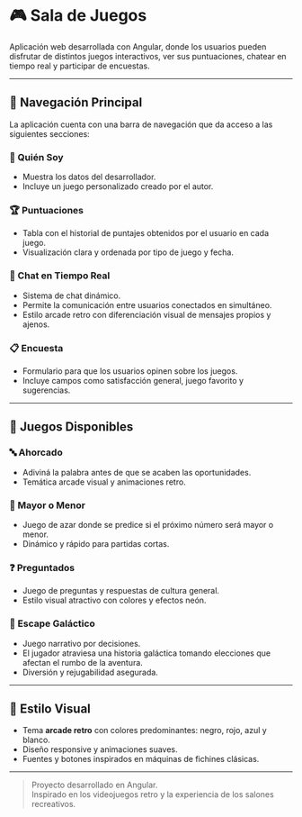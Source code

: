 # 🎮 Sala de Juegos

Aplicación web desarrollada con Angular, donde los usuarios pueden disfrutar de distintos juegos interactivos, ver sus puntuaciones, chatear en tiempo real y participar de encuestas.

---

## 🚀 Navegación Principal

La aplicación cuenta con una barra de navegación que da acceso a las siguientes secciones:

### 🧑 Quién Soy
- Muestra los datos del desarrollador.
- Incluye un juego personalizado creado por el autor.

### 🏆 Puntuaciones
- Tabla con el historial de puntajes obtenidos por el usuario en cada juego.
- Visualización clara y ordenada por tipo de juego y fecha.

### 💬 Chat en Tiempo Real
- Sistema de chat dinámico.
- Permite la comunicación entre usuarios conectados en simultáneo.
- Estilo arcade retro con diferenciación visual de mensajes propios y ajenos.

### 📋 Encuesta
- Formulario para que los usuarios opinen sobre los juegos.
- Incluye campos como satisfacción general, juego favorito y sugerencias.

---

## 🎲 Juegos Disponibles

### 🔤 Ahorcado
- Adiviná la palabra antes de que se acaben las oportunidades.
- Temática arcade visual y animaciones retro.

### 🔢 Mayor o Menor
- Juego de azar donde se predice si el próximo número será mayor o menor.
- Dinámico y rápido para partidas cortas.

### ❓ Preguntados
- Juego de preguntas y respuestas de cultura general.
- Estilo visual atractivo con colores y efectos neón.

### 🌌 Escape Galáctico
- Juego narrativo por decisiones.
- El jugador atraviesa una historia galáctica tomando elecciones que afectan el rumbo de la aventura.
- Diversión y rejugabilidad asegurada.

---

## 🎨 Estilo Visual

- Tema **arcade retro** con colores predominantes: negro, rojo, azul y blanco.
- Diseño responsive y animaciones suaves.
- Fuentes y botones inspirados en máquinas de fichines clásicas.

---

> Proyecto desarrollado en Angular.  
> Inspirado en los videojuegos retro y la experiencia de los salones recreativos.
